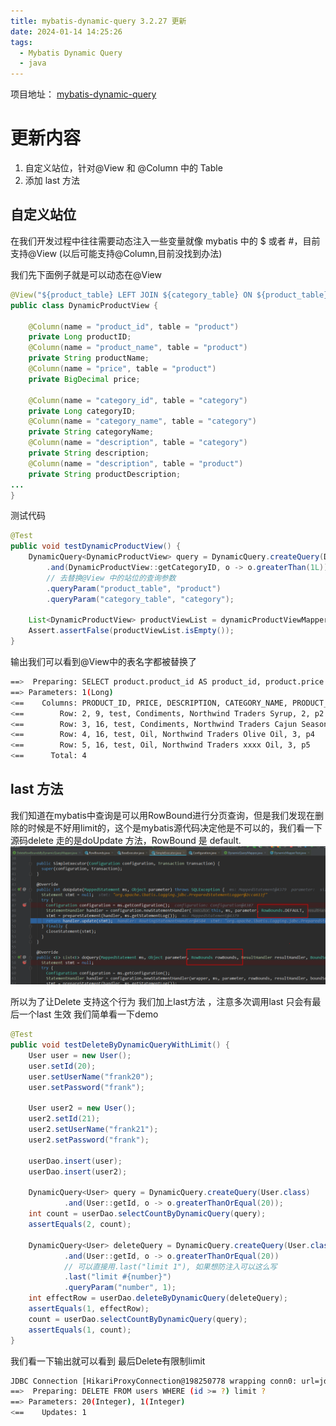 ```yaml
---
title: mybatis-dynamic-query 3.2.27 更新
date: 2024-01-14 14:25:26
tags:
  - Mybatis Dynamic Query
  - java
---
```


项目地址： [mybatis-dynamic-query](https://github.com/wz2cool/mybatis-dynamic-query)

# 更新内容

1. 自定义站位，针对@View 和 @Column 中的 Table
2. 添加 last 方法

## 自定义站位

在我们开发过程中往往需要动态注入一些变量就像 mybatis 中的 $ 或者 #，目前支持@View (以后可能支持@Column,目前没找到办法)

我们先下面例子就是可以动态在@View

```java
@View("${product_table} LEFT JOIN ${category_table} ON ${product_table}.category_id = ${category_table}.category_id")
public class DynamicProductView {

    @Column(name = "product_id", table = "product")
    private Long productID;
    @Column(name = "product_name", table = "product")
    private String productName;
    @Column(name = "price", table = "product")
    private BigDecimal price;

    @Column(name = "category_id", table = "category")
    private Long categoryID;
    @Column(name = "category_name", table = "category")
    private String categoryName;
    @Column(name = "description", table = "category")
    private String description;
    @Column(name = "description", table = "product")
    private String productDescription;
...
}
```

测试代码
```java
@Test
public void testDynamicProductView() {
    DynamicQuery<DynamicProductView> query = DynamicQuery.createQuery(DynamicProductView.class)
        .and(DynamicProductView::getCategoryID, o -> o.greaterThan(1L))
        // 去替换@View 中的站位的查询参数
        .queryParam("product_table", "product")
        .queryParam("category_table", "category");

    List<DynamicProductView> productViewList = dynamicProductViewMapper.selectByDynamicQuery(query);
    Assert.assertFalse(productViewList.isEmpty());
}

```

输出我们可以看到@View中的表名字都被替换了
```bash
==>  Preparing: SELECT product.product_id AS product_id, product.price AS price, category.description AS description, category.category_name AS category_name, product.product_name AS product_name, category.category_id AS category_id, product.description AS product_description FROM product LEFT JOIN category ON product.category_id = category.category_id WHERE (category.category_id > ?)
==> Parameters: 1(Long)
<==    Columns: PRODUCT_ID, PRICE, DESCRIPTION, CATEGORY_NAME, PRODUCT_NAME, CATEGORY_ID, PRODUCT_DESCRIPTION
<==        Row: 2, 9, test, Condiments, Northwind Traders Syrup, 2, p2
<==        Row: 3, 16, test, Condiments, Northwind Traders Cajun Seasoning, 2, p3
<==        Row: 4, 16, test, Oil, Northwind Traders Olive Oil, 3, p4
<==        Row: 5, 16, test, Oil, Northwind Traders xxxx Oil, 3, p5
<==      Total: 4
```

## last 方法
我们知道在mybatis中查询是可以用RowBound进行分页查询，但是我们发现在删除的时候是不好用limit的，这个是mybatis源代码决定他是不可以的，我们看一下源码delete 走的是doUpdate 方法，RowBound 是 default.
![Alt text](mdq3-2-27/1d29367886b60207260e2618fde2abb2.png)

所以为了让Delete 支持这个行为 我们加上last方法 ，注意多次调用last 只会有最后一个last 生效
我们简单看一下demo

```java
@Test
public void testDeleteByDynamicQueryWithLimit() {
    User user = new User();
    user.setId(20);
    user.setUserName("frank20");
    user.setPassword("frank");

    User user2 = new User();
    user2.setId(21);
    user2.setUserName("frank21");
    user2.setPassword("frank");

    userDao.insert(user);
    userDao.insert(user2);

    DynamicQuery<User> query = DynamicQuery.createQuery(User.class)
            .and(User::getId, o -> o.greaterThanOrEqual(20));
    int count = userDao.selectCountByDynamicQuery(query);
    assertEquals(2, count);

    DynamicQuery<User> deleteQuery = DynamicQuery.createQuery(User.class)
            .and(User::getId, o -> o.greaterThanOrEqual(20))
            // 可以直接用.last("limit 1"), 如果想防注入可以这么写
            .last("limit #{number}")
            .queryParam("number", 1);
    int effectRow = userDao.deleteByDynamicQuery(deleteQuery);
    assertEquals(1, effectRow);
    count = userDao.selectCountByDynamicQuery(query);
    assertEquals(1, count);
}
```
我们看一下输出就可以看到 最后Delete有限制limit
```bash
JDBC Connection [HikariProxyConnection@198250778 wrapping conn0: url=jdbc:h2:mem:default user=SA] will not be managed by Spring
==>  Preparing: DELETE FROM users WHERE (id >= ?) limit ?
==> Parameters: 20(Integer), 1(Integer)
<==    Updates: 1
```

